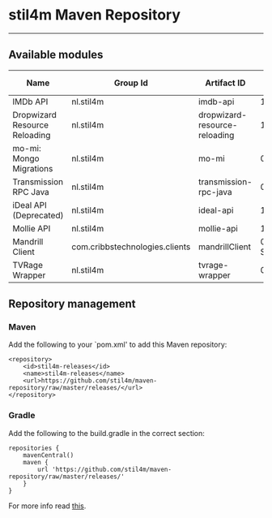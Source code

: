 # stil4m Maven Repository
---

## Available modules


| Name                         | Group Id  | Artifact ID                   | Latest version | Source |
|------------------------------|-----------|-------------------------------|----------------|--------|
|IMDb API                      | nl.stil4m | imdb-api                      | 1.2.0          | [Repository](https://github.com/stil4m/imdb-api) |
|Dropwizard Resource Reloading | nl.stil4m | dropwizard-resource-reloading | 1.0.0          | n/a |
|mo-mi: Mongo Migrations | nl.stil4m | mo-mi | 0.1.0          | [Repository](https://github.com/stil4m/mo-mi)  |
|Transmission RPC Java   | nl.stil4m | transmission-rpc-java  | 0.5.0          | [Repository](https://github.com/stil4m/transmission-rpc-java)  |
|iDeal API (Deprecated)  | nl.stil4m | ideal-api  | 1.0.2          | [Repository](https://github.com/stil4m/ideal-api)  |
| Mollie API   | nl.stil4m | mollie-api  | 1.0.1          | [Repository](https://github.com/stil4m/mollie-api)  |
| Mandrill Client   | com.cribbstechnologies.clients | mandrillClient  | 0.0.3-SNAPSHOT          | [Repository](https://github.com/cribbstechnologies/Java-Mandrill-Wrapper)  |
| TVRage Wrapper   | nl.stil4m | tvrage-wrapper  | 0.1.0          | [Repository](https://github.com/stil4m/tvrage-wrapper)  |

## Repository management

### Maven

Add the following to your `pom.xml' to add this Maven repository:

```
<repository>
    <id>stil4m-releases</id>
    <name>stil4m-releases</name>
    <url>https://github.com/stil4m/maven-repository/raw/master/releases/</url>
</repository>
```

### Gradle

Add the following to the build.gradle in the correct section:

```
repositories {
    mavenCentral()
    maven {
        url 'https://github.com/stil4m/maven-repository/raw/master/releases/'
    }
}
```

For more info read [this](http://www.gradle.org/docs/current/userguide/artifact_dependencies_tutorial.html).
